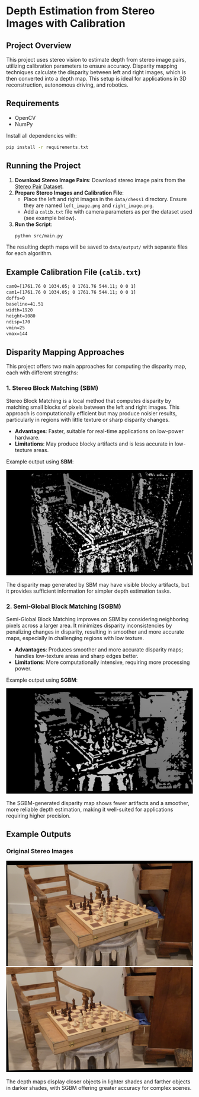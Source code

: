 
# Depth Estimation from Stereo Images with Calibration

## Project Overview
This project uses stereo vision to estimate depth from stereo image pairs, utilizing calibration parameters to ensure accuracy. Disparity mapping techniques calculate the disparity between left and right images, which is then converted into a depth map. This setup is ideal for applications in 3D reconstruction, autonomous driving, and robotics.

## Requirements
- OpenCV
- NumPy

Install all dependencies with:
```bash
pip install -r requirements.txt
```

## Running the Project

1. **Download Stereo Image Pairs**: Download stereo image pairs from the [Stereo Pair Dataset](https://vision.middlebury.edu/stereo/data/scenes2021/).
2. **Prepare Stereo Images and Calibration File**:
   - Place the left and right images in the `data/chess1` directory. Ensure they are named `left_image.png` and `right_image.png`.
   - Add a `calib.txt` file with camera parameters as per the dataset used (see example below).
3. **Run the Script**:
   ```bash
   python src/main.py
   ```

The resulting depth maps will be saved to `data/output/` with separate files for each algorithm.

## Example Calibration File (`calib.txt`)

```plaintext
cam0=[1761.76 0 1034.05; 0 1761.76 544.11; 0 0 1]
cam1=[1761.76 0 1034.05; 0 1761.76 544.11; 0 0 1]
doffs=0
baseline=41.51
width=1920
height=1080
ndisp=170
vmin=25
vmax=144
```

## Disparity Mapping Approaches

This project offers two main approaches for computing the disparity map, each with different strengths:

### 1. Stereo Block Matching (SBM)

Stereo Block Matching is a local method that computes disparity by matching small blocks of pixels between the left and right images. This approach is computationally efficient but may produce noisier results, particularly in regions with little texture or sharp disparity changes.

- **Advantages**: Faster, suitable for real-time applications on low-power hardware.
- **Limitations**: May produce blocky artifacts and is less accurate in low-texture areas.

Example output using **SBM**:

![Depth Map SBM](disparity_map_SBM.png)

The disparity map generated by SBM may have visible blocky artifacts, but it provides sufficient information for simpler depth estimation tasks.

### 2. Semi-Global Block Matching (SGBM)

Semi-Global Block Matching improves on SBM by considering neighboring pixels across a larger area. It minimizes disparity inconsistencies by penalizing changes in disparity, resulting in smoother and more accurate maps, especially in challenging regions with low texture.

- **Advantages**: Produces smoother and more accurate disparity maps; handles low-texture areas and sharp edges better.
- **Limitations**: More computationally intensive, requiring more processing power.

Example output using **SGBM**:

![Depth Map SGBM](disparity_map_SGBM.png)

The SGBM-generated disparity map shows fewer artifacts and a smoother, more reliable depth estimation, making it well-suited for applications requiring higher precision.

## Example Outputs

### Original Stereo Images
![Left Image](left_image.png) ![Right Image](right_image.png)

The depth maps display closer objects in lighter shades and farther objects in darker shades, with SGBM offering greater accuracy for complex scenes.
